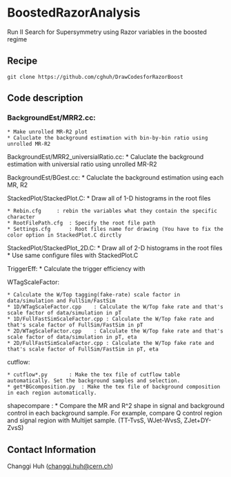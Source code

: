 # BoostedRazorAnalysis                                                                                                       
Run II Search for Supersymmetry using Razor variables in the boosted regime

## Recipe

```Shell
git clone https://github.com/cghuh/DrawCodesforRazorBoost
```

## Code description

### BackgroundEst/MRR2.cc:
	* Make unrolled MR-R2 plot
	* Caluclate the background estimation with bin-by-bin ratio using unrolled MR-R2  

BackgroundEst/MRR2_universialRatio.cc:
	* Caluclate the background estimation with universial ratio using unrolled MR-R2

BackgroundEst/BGest.cc:
	* Caluclate the background estimation using each MR, R2 

StackedPlot/StackedPlot.C:
	* Draw all of 1-D histograms in the root files

	* Rebin.cfg		: rebin the variables what they contain the specific character
	* RootFilePath.cfg	: Specify the root file path
	* Settings.cfg		: Root files name for drawing (You have to fix the color option in StackedPlot.C dirctly

StackedPlot/StackedPlot_2D.C:
	* Draw all of 2-D histograms in the root files
	* Use same configure files with StackedPlot.C

TriggerEff:
	* Calculate the trigger efficiency with 

WTagScaleFactor:

	* Calculate the W/Top tagging(fake-rate) scale factor in data/simulation and FullSim/FastSim
	* 1D/WTagScaleFactor.cpp	: Calculate the W/Top fake rate and that's scale factor of data/simulation in pT
	* 1D/FullFastSimScaleFactor.cpp	: Calculate the W/Top fake rate and that's scale factor of FullSim/FastSim in pT
	* 2D/WTagScaleFactor.cpp	: Calculate the W/Top fake rate and that's scale factor of data/simulation in pT, eta
	* 2D/FullFastSimScaleFactor.cpp	: Calculate the W/Top fake rate and that's scale factor of FullSim/FastSim in pT, eta

cutflow:

	* cutflow*.py		: Make the tex file of cutflow table automatically. Set the background samples and selection.
	* get*BGcomposition.py	: Make the tex file of background composition in each region automatically.

shapecompare :
	* Compare the MR and R^2 shape in signal and background control in each background sample. For example, compare Q control region and signal region with Multijet sample. (TT-TvsS, WJet-WvsS, ZJet+DY-ZvsS)

## Contact Information

Changgi Huh (changgi.huh@cern.ch)
